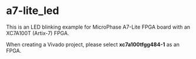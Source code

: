 # a7-lite_led

This is an LED blinking example for MicroPhase A7-Lite FPGA board with an XC7A100T (Artix-7) FPGA.

When creating a Vivado project, please select **xc7a100tfgg484-1** as an FPGA.
